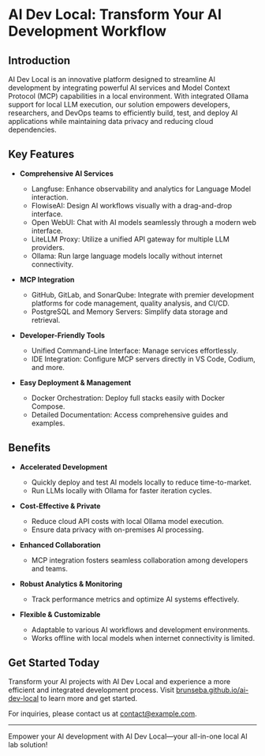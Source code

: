 # AI Dev Local: Transform Your AI Development Workflow

## Introduction
AI Dev Local is an innovative platform designed to streamline AI development by integrating powerful AI services and Model Context Protocol (MCP) capabilities in a local environment. With integrated Ollama support for local LLM execution, our solution empowers developers, researchers, and DevOps teams to efficiently build, test, and deploy AI applications while maintaining data privacy and reducing cloud dependencies.

## Key Features

- **Comprehensive AI Services**
  - Langfuse: Enhance observability and analytics for Language Model interaction.
  - FlowiseAI: Design AI workflows visually with a drag-and-drop interface.
  - Open WebUI: Chat with AI models seamlessly through a modern web interface.
  - LiteLLM Proxy: Utilize a unified API gateway for multiple LLM providers.
  - Ollama: Run large language models locally without internet connectivity.

- **MCP Integration**
  - GitHub, GitLab, and SonarQube: Integrate with premier development platforms for code management, quality analysis, and CI/CD.
  - PostgreSQL and Memory Servers: Simplify data storage and retrieval.

- **Developer-Friendly Tools**
  - Unified Command-Line Interface: Manage services effortlessly.
  - IDE Integration: Configure MCP servers directly in VS Code, Codium, and more.

- **Easy Deployment & Management**
  - Docker Orchestration: Deploy full stacks easily with Docker Compose.
  - Detailed Documentation: Access comprehensive guides and examples.

## Benefits

- **Accelerated Development**
  - Quickly deploy and test AI models locally to reduce time-to-market.
  - Run LLMs locally with Ollama for faster iteration cycles.

- **Cost-Effective & Private**
  - Reduce cloud API costs with local Ollama model execution.
  - Ensure data privacy with on-premises AI processing.

- **Enhanced Collaboration**
  - MCP integration fosters seamless collaboration among developers and teams.

- **Robust Analytics & Monitoring**
  - Track performance metrics and optimize AI systems effectively.

- **Flexible & Customizable**
  - Adaptable to various AI workflows and development environments.
  - Works offline with local models when internet connectivity is limited.

## Get Started Today
Transform your AI projects with AI Dev Local and experience a more efficient and integrated development process. Visit [brunseba.github.io/ai-dev-local](https://brunseba.github.io/ai-dev-local) to learn more and get started.

For inquiries, please contact us at [contact@example.com](mailto:contact@example.com).

---
Empower your AI development with AI Dev Local—your all-in-one local AI lab solution!
